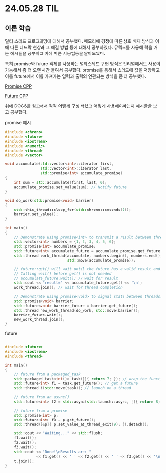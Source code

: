 # 24.05.28 TIL

## 이론 학습

멀티 스레드 프로그래밍에 대해서 공부했다. 메모리에 경쟁에 따른 상호 배재 방식과 이에 따른 데드락 현상과 그 해결 방법 등에 대해서 공부하였다. 뮤텍스를 사용해 락을 거는 예시들을 공부하고 이에 따른 사용법등을 알아보았다.

특히 promise와 future 객체를 사용하는 멀티스레드 구현 방식은 언리얼에서도 사용이 가능해서 좀 더 오랜 시간 들여서 공부했다. promise를 통해서 스레드에 값을 저장하고 이를 future에서 이를 가져가는 입력과 출력의 연관되는 방식을 좀 더 공부했다.

[Promise CPP](https://en.cppreference.com/w/cpp/thread/promise)

[Future CPP](https://en.cppreference.com/w/cpp/thread/future)

위에 DOCS를 참고해서 각각 어떻게 구성 돼있고 어떻게 사용해야하는지 예시들을 보고 공부했다.

promise 예시

```C++
#include <chrono>
#include <future>
#include <iostream>
#include <numeric>
#include <thread>
#include <vector>

void accumulate(std::vector<int>::iterator first,
                std::vector<int>::iterator last,
                std::promise<int> accumulate_promise)
{
    int sum = std::accumulate(first, last, 0);
    accumulate_promise.set_value(sum); // Notify future
}

void do_work(std::promise<void> barrier)
{
    std::this_thread::sleep_for(std::chrono::seconds(1));
    barrier.set_value();
}

int main()
{
    // Demonstrate using promise<int> to transmit a result between threads.
    std::vector<int> numbers = {1, 2, 3, 4, 5, 6};
    std::promise<int> accumulate_promise;
    std::future<int> accumulate_future = accumulate_promise.get_future();
    std::thread work_thread(accumulate, numbers.begin(), numbers.end(),
                            std::move(accumulate_promise));

    // future::get() will wait until the future has a valid result and retrieves it.
    // Calling wait() before get() is not needed
    // accumulate_future.wait(); // wait for result
    std::cout << "result=" << accumulate_future.get() << '\n';
    work_thread.join(); // wait for thread completion

    // Demonstrate using promise<void> to signal state between threads.
    std::promise<void> barrier;
    std::future<void> barrier_future = barrier.get_future();
    std::thread new_work_thread(do_work, std::move(barrier));
    barrier_future.wait();
    new_work_thread.join();
}
```

future

```c++

#include <future>
#include <iostream>
#include <thread>

int main()
{
    // future from a packaged_task
    std::packaged_task<int()> task([]{ return 7; }); // wrap the function
    std::future<int> f1 = task.get_future(); // get a future
    std::thread t(std::move(task)); // launch on a thread

    // future from an async()
    std::future<int> f2 = std::async(std::launch::async, []{ return 8; });

    // future from a promise
    std::promise<int> p;
    std::future<int> f3 = p.get_future();
    std::thread([&p]{ p.set_value_at_thread_exit(9); }).detach();

    std::cout << "Waiting..." << std::flush;
    f1.wait();
    f2.wait();
    f3.wait();
    std::cout << "Done!\nResults are: "
              << f1.get() << ' ' << f2.get() << ' ' << f3.get() << '\n';
    t.join();
}
```
